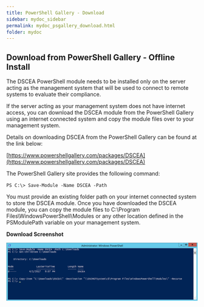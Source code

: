 ```yaml
---
title: PowerShell Gallery - Download
sidebar: mydoc_sidebar
permalink: mydoc_psgallery_download.html
folder: mydoc
---
```


## Download from PowerShell Gallery - Offline Install

The DSCEA PowerShell module needs to be installed only on the server acting as the management system that will be used to connect to remote systems to evaluate their compliance.

If the server acting as your management system does not have internet access, you can download the DSCEA module from the PowerShell Gallery using an internet connected system and copy the module files over to your management system.

Details on downloading DSCEA from the PowerShell Gallery can be found at the link below:

[https://www.powershellgallery.com/packages/DSCEA](https://www.powershellgallery.com/packages/DSCEA)

The PowerShell Gallery site provides the following command:

<pre><code>PS C:\> Save-Module -Name DSCEA -Path <path> </code></pre>

You must provide an existing folder path on your internet connected system to store the DSCEA module.  Once you have downloaded the DSCEA module, you can copy the module files to C:\Program Files\WindowsPowerShell\Modules or any other location defined in the PSModulePath variable on your management system.

**Download Screenshot**

[ ![](https://raw.githubusercontent.com/Microsoft/DSCEA/master/docs/images/DownloadModule_Small.png) ](https://raw.githubusercontent.com/Microsoft/DSCEA/master/docs/images/DownloadModule_Large.png)